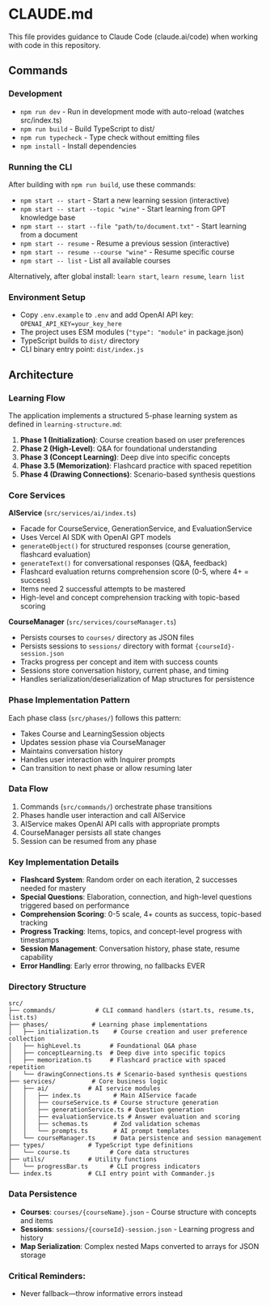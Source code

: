 # CLAUDE.md

This file provides guidance to Claude Code (claude.ai/code) when working with code in this repository.

## Commands

### Development

- `npm run dev` - Run in development mode with auto-reload (watches src/index.ts)
- `npm run build` - Build TypeScript to dist/
- `npm run typecheck` - Type check without emitting files
- `npm install` - Install dependencies

### Running the CLI

After building with `npm run build`, use these commands:

- `npm start -- start` - Start a new learning session (interactive)
- `npm start -- start --topic "wine"` - Start learning from GPT knowledge base
- `npm start -- start --file "path/to/document.txt"` - Start learning from a document
- `npm start -- resume` - Resume a previous session (interactive)
- `npm start -- resume --course "wine"` - Resume specific course
- `npm start -- list` - List all available courses

Alternatively, after global install: `learn start`, `learn resume`, `learn list`

### Environment Setup

- Copy `.env.example` to `.env` and add OpenAI API key: `OPENAI_API_KEY=your_key_here`
- The project uses ESM modules (`"type": "module"` in package.json)
- TypeScript builds to `dist/` directory
- CLI binary entry point: `dist/index.js`

## Architecture

### Learning Flow

The application implements a structured 5-phase learning system as defined in `learning-structure.md`:

1. **Phase 1 (Initialization)**: Course creation based on user preferences
2. **Phase 2 (High-Level)**: Q&A for foundational understanding
3. **Phase 3 (Concept Learning)**: Deep dive into specific concepts
4. **Phase 3.5 (Memorization)**: Flashcard practice with spaced repetition
5. **Phase 4 (Drawing Connections)**: Scenario-based synthesis questions

### Core Services

**AIService** (`src/services/ai/index.ts`)

- Facade for CourseService, GenerationService, and EvaluationService
- Uses Vercel AI SDK with OpenAI GPT models
- `generateObject()` for structured responses (course generation, flashcard evaluation)
- `generateText()` for conversational responses (Q&A, feedback)
- Flashcard evaluation returns comprehension score (0-5, where 4+ = success)
- Items need 2 successful attempts to be mastered
- High-level and concept comprehension tracking with topic-based scoring

**CourseManager** (`src/services/courseManager.ts`)

- Persists courses to `courses/` directory as JSON files
- Persists sessions to `sessions/` directory with format `{courseId}-session.json`
- Tracks progress per concept and item with success counts
- Sessions store conversation history, current phase, and timing
- Handles serialization/deserialization of Map structures for persistence

### Phase Implementation Pattern

Each phase class (`src/phases/`) follows this pattern:

- Takes Course and LearningSession objects
- Updates session phase via CourseManager
- Maintains conversation history
- Handles user interaction with Inquirer prompts
- Can transition to next phase or allow resuming later

### Data Flow

1. Commands (`src/commands/`) orchestrate phase transitions
2. Phases handle user interaction and call AIService
3. AIService makes OpenAI API calls with appropriate prompts
4. CourseManager persists all state changes
5. Session can be resumed from any phase

### Key Implementation Details

- **Flashcard System**: Random order on each iteration, 2 successes needed for mastery
- **Special Questions**: Elaboration, connection, and high-level questions triggered based on performance
- **Comprehension Scoring**: 0-5 scale, 4+ counts as success, topic-based tracking
- **Progress Tracking**: Items, topics, and concept-level progress with timestamps
- **Session Management**: Conversation history, phase state, resume capability
- **Error Handling**: Early error throwing, no fallbacks EVER

### Directory Structure

```
src/
├── commands/           # CLI command handlers (start.ts, resume.ts, list.ts)
├── phases/            # Learning phase implementations
│   ├── initialization.ts    # Course creation and user preference collection
│   ├── highLevel.ts        # Foundational Q&A phase
│   ├── conceptLearning.ts  # Deep dive into specific topics
│   ├── memorization.ts     # Flashcard practice with spaced repetition
│   └── drawingConnections.ts # Scenario-based synthesis questions
├── services/          # Core business logic
│   ├── ai/           # AI service modules
│   │   ├── index.ts         # Main AIService facade
│   │   ├── courseService.ts # Course structure generation
│   │   ├── generationService.ts # Question generation
│   │   ├── evaluationService.ts # Answer evaluation and scoring
│   │   ├── schemas.ts       # Zod validation schemas
│   │   └── prompts.ts       # AI prompt templates
│   └── courseManager.ts     # Data persistence and session management
├── types/            # TypeScript type definitions
│   └── course.ts           # Core data structures
├── utils/            # Utility functions
│   └── progressBar.ts      # CLI progress indicators
└── index.ts          # CLI entry point with Commander.js
```

### Data Persistence

- **Courses**: `courses/{courseName}.json` - Course structure with concepts and items
- **Sessions**: `sessions/{courseId}-session.json` - Learning progress and history
- **Map Serialization**: Complex nested Maps converted to arrays for JSON storage

### Critical Reminders:

- Never fallback—throw informative errors instead
